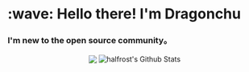 <h1 align="left" id="macropower-title">:wave: Hello there! I'm Dragonchu</h1>
<h3 align="left">I'm new to the open source community。</h3>

<p align="center">
<img align="center" src="https://github-readme-stats.vercel.app/api/top-langs/?username=Dragonchu&exclude_repo=MyTwitter,littleScheduler,MyTwitterPHP,Dragonchu.github.io&layout=compact" />
<img align="center" src="https://github-readme-stats.vercel.app/api?username=Dragonchu&show_icons=true&count_private=true&include_all_commits=true&line_height=21" alt="halfrost's Github Stats" />
</p>
